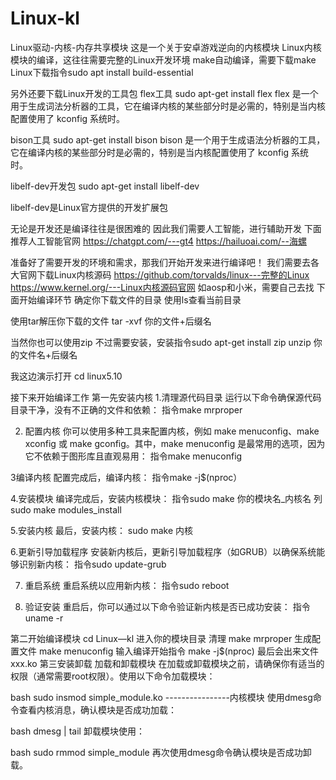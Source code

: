 # Linux-kl
Linux驱动-内核-内存共享模块
这是一个关于安卓游戏逆向的内核模块
Linux内核模块的编译，这往往需要完整的Linux开发环境
make自动编译，需要下载make
Linux下载指令sudo apt install build-essential

另外还要下载Linux开发的工具包
flex工具
sudo apt-get install flex
flex 是一个用于生成词法分析器的工具，它在编译内核的某些部分时是必需的，特别是当内核配置使用了 kconfig 系统时。

bison工具
sudo apt-get install bison
bison 是一个用于生成语法分析器的工具，它在编译内核的某些部分时是必需的，特别是当内核配置使用了 kconfig 系统时。

libelf-dev开发包
sudo apt-get install libelf-dev

libelf-dev是Linux官方提供的开发扩展包

无论是开发还是编译往往是很困难的
因此我们需要人工智能，进行辅助开发
下面推荐人工智能官网
https://chatgpt.com/---gt4
https://hailuoai.com/--海螺

准备好了需要开发的环境和需求，那我们开始开发来进行编译吧！
我们需要去各大官网下载Linux内核源码
https://github.com/torvalds/linux---完整的Linux
https://www.kernel.org/---Linux内核源码官网
如aosp和小米，需要自己去找
下面开始编译环节
确定你下载文件的目录
使用ls查看当前目录

使用tar解压你下载的文件
tar -xvf 你的文件+后缀名

当然你也可以使用zip
不过需要安装，安装指令sudo apt-get install zip
unzip 你的文件名+后缀名

我这边演示打开
cd linux5.10

接下来开始编译工作
第一先安装内核
1.清理源代码目录
运行以下命令确保源代码目录干净，没有不正确的文件和依赖：
指令make mrproper

2. 配置内核
你可以使用多种工具来配置内核，例如 make menuconfig、make xconfig 或 make gconfig。其中，make menuconfig 是最常用的选项，因为它不依赖于图形库且直观易用：
指令make menuconfig

3编译内核
配置完成后，编译内核：
指令make -j$(nproc）

4.安装模块
编译完成后，安装内核模块：
指令sudo make 你的模块名_内核名
列sudo make modules_install

5.安装内核
最后，安装内核：
sudo make 内核

6.更新引导加载程序
安装新内核后，更新引导加载程序（如GRUB）以确保系统能够识别新内核：
指令sudo update-grub

7. 重启系统
重启系统以应用新内核：
指令sudo reboot

9. 验证安装
重启后，你可以通过以下命令验证新内核是否已成功安装：
指令uname -r


第二开始编译模块
cd Linux—kl
进入你的模块目录
清理
make mrproper
生成配置文件
make menuconfig
输入编译开始指令
make -j$(nproc)
最后会出来文件
xxx.ko
第三安装卸载
加载和卸载模块
在加载或卸载模块之前，请确保你有适当的权限（通常需要root权限）。使用以下命令加载模块：

bash
sudo insmod simple_module.ko
            ----------------内核模块
使用dmesg命令查看内核消息，确认模块是否成功加载：

bash
dmesg | tail
卸载模块使用：

bash
sudo rmmod simple_module
再次使用dmesg命令确认模块是否成功卸载。


